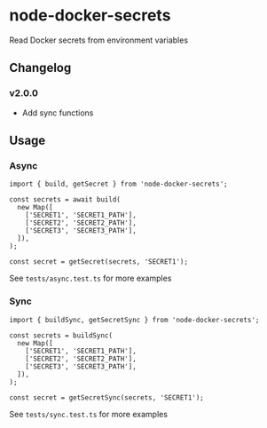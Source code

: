 # node-docker-secrets
Read Docker secrets from environment variables

## Changelog
### v2.0.0
- Add sync functions

## Usage
### Async
```
import { build, getSecret } from 'node-docker-secrets';

const secrets = await build(
  new Map([
    ['SECRET1', 'SECRET1_PATH'],
    ['SECRET2', 'SECRET2_PATH'],
    ['SECRET3', 'SECRET3_PATH'],
  ]),
);

const secret = getSecret(secrets, 'SECRET1');
```

See `tests/async.test.ts` for more examples

### Sync
```
import { buildSync, getSecretSync } from 'node-docker-secrets';

const secrets = buildSync(
  new Map([
    ['SECRET1', 'SECRET1_PATH'],
    ['SECRET2', 'SECRET2_PATH'],
    ['SECRET3', 'SECRET3_PATH'],
  ]),
);

const secret = getSecretSync(secrets, 'SECRET1');
```

See `tests/sync.test.ts` for more examples
